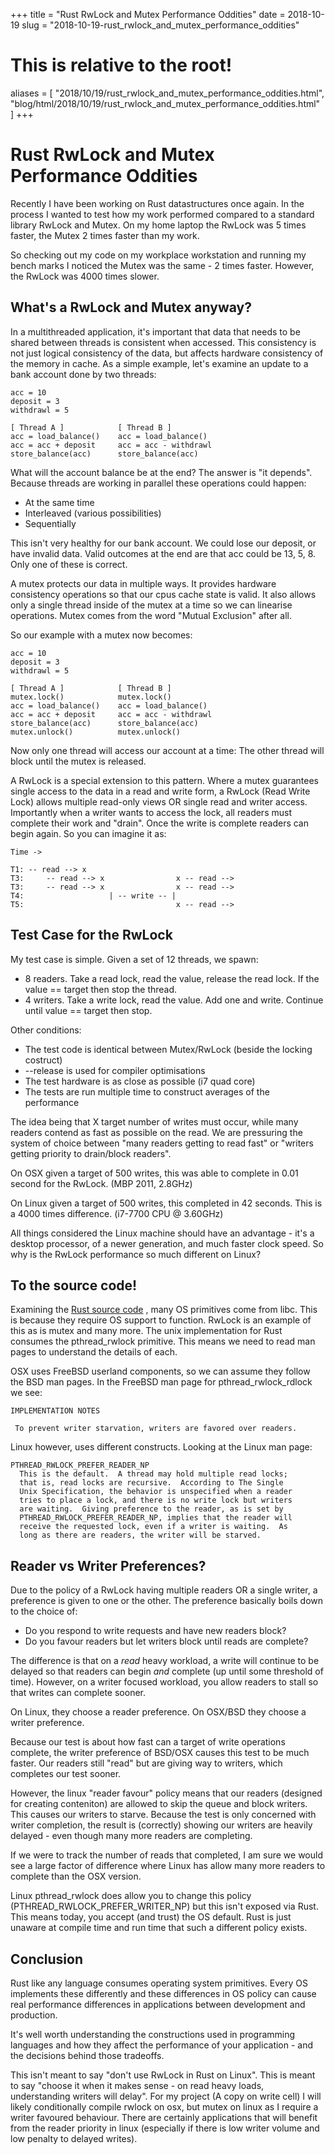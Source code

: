 +++
title = "Rust RwLock and Mutex Performance Oddities"
date = 2018-10-19
slug = "2018-10-19-rust_rwlock_and_mutex_performance_oddities"
# This is relative to the root!
aliases = [ "2018/10/19/rust_rwlock_and_mutex_performance_oddities.html", "blog/html/2018/10/19/rust_rwlock_and_mutex_performance_oddities.html" ]
+++
# Rust RwLock and Mutex Performance Oddities

Recently I have been working on Rust datastructures once again. In the
process I wanted to test how my work performed compared to a standard
library RwLock and Mutex. On my home laptop the RwLock was 5 times
faster, the Mutex 2 times faster than my work.

So checking out my code on my workplace workstation and running my bench
marks I noticed the Mutex was the same - 2 times faster. However, the
RwLock was 4000 times slower.

## What\'s a RwLock and Mutex anyway?

In a multithreaded application, it\'s important that data that needs to
be shared between threads is consistent when accessed. This consistency
is not just logical consistency of the data, but affects hardware
consistency of the memory in cache. As a simple example, let\'s examine
an update to a bank account done by two threads:

    acc = 10
    deposit = 3
    withdrawl = 5

    [ Thread A ]            [ Thread B ]
    acc = load_balance()    acc = load_balance()
    acc = acc + deposit     acc = acc - withdrawl
    store_balance(acc)      store_balance(acc)

What will the account balance be at the end? The answer is \"it
depends\". Because threads are working in parallel these operations
could happen:

-   At the same time
-   Interleaved (various possibilities)
-   Sequentially

This isn\'t very healthy for our bank account. We could lose our
deposit, or have invalid data. Valid outcomes at the end are that acc
could be 13, 5, 8. Only one of these is correct.

A mutex protects our data in multiple ways. It provides hardware
consistency operations so that our cpus cache state is valid. It also
allows only a single thread inside of the mutex at a time so we can
linearise operations. Mutex comes from the word \"Mutual Exclusion\"
after all.

So our example with a mutex now becomes:

    acc = 10
    deposit = 3
    withdrawl = 5

    [ Thread A ]            [ Thread B ]
    mutex.lock()            mutex.lock()
    acc = load_balance()    acc = load_balance()
    acc = acc + deposit     acc = acc - withdrawl
    store_balance(acc)      store_balance(acc)
    mutex.unlock()          mutex.unlock()

Now only one thread will access our account at a time: The other thread
will block until the mutex is released.

A RwLock is a special extension to this pattern. Where a mutex
guarantees single access to the data in a read and write form, a RwLock
(Read Write Lock) allows multiple read-only views OR single read and
writer access. Importantly when a writer wants to access the lock, all
readers must complete their work and \"drain\". Once the write is
complete readers can begin again. So you can imagine it as:

    Time ->

    T1: -- read --> x
    T3:     -- read --> x                x -- read -->
    T3:     -- read --> x                x -- read -->
    T4:                   | -- write -- |
    T5:                                  x -- read -->

## Test Case for the RwLock

My test case is simple. Given a set of 12 threads, we spawn:

-   8 readers. Take a read lock, read the value, release the read lock.
    If the value == target then stop the thread.
-   4 writers. Take a write lock, read the value. Add one and write.
    Continue until value == target then stop.

Other conditions:

-   The test code is identical between Mutex/RwLock (beside the locking
    costruct)
-   \--release is used for compiler optimisations
-   The test hardware is as close as possible (i7 quad core)
-   The tests are run multiple time to construct averages of the
    performance

The idea being that X target number of writes must occur, while many
readers contend as fast as possible on the read. We are pressuring the
system of choice between \"many readers getting to read fast\" or
\"writers getting priority to drain/block readers\".

On OSX given a target of 500 writes, this was able to complete in 0.01
second for the RwLock. (MBP 2011, 2.8GHz)

On Linux given a target of 500 writes, this completed in 42 seconds.
This is a 4000 times difference. (i7-7700 CPU @ 3.60GHz)

All things considered the Linux machine should have an advantage - it\'s
a desktop processor, of a newer generation, and much faster clock speed.
So why is the RwLock performance so much different on Linux?

## To the source code!

Examining the [Rust source
code](https://github.com/rust-lang/rust/blob/master/src/libstd/sys/unix/rwlock.rs)
, many OS primitives come from libc. This is because they require OS
support to function. RwLock is an example of this as is mutex and many
more. The unix implementation for Rust consumes the pthread_rwlock
primitive. This means we need to read man pages to understand the
details of each.

OSX uses FreeBSD userland components, so we can assume they follow the
BSD man pages. In the FreeBSD man page for pthread_rwlock_rdlock we see:

    IMPLEMENTATION NOTES

     To prevent writer starvation, writers are favored over readers.

Linux however, uses different constructs. Looking at the Linux man page:

    PTHREAD_RWLOCK_PREFER_READER_NP
      This is the default.  A thread may hold multiple read locks;
      that is, read locks are recursive.  According to The Single
      Unix Specification, the behavior is unspecified when a reader
      tries to place a lock, and there is no write lock but writers
      are waiting.  Giving preference to the reader, as is set by
      PTHREAD_RWLOCK_PREFER_READER_NP, implies that the reader will
      receive the requested lock, even if a writer is waiting.  As
      long as there are readers, the writer will be starved.

## Reader vs Writer Preferences?

Due to the policy of a RwLock having multiple readers OR a single
writer, a preference is given to one or the other. The preference
basically boils down to the choice of:

-   Do you respond to write requests and have new readers block?
-   Do you favour readers but let writers block until reads are
    complete?

The difference is that on a *read* heavy workload, a write will continue
to be delayed so that readers can begin *and* complete (up until some
threshold of time). However, on a writer focused workload, you allow
readers to stall so that writes can complete sooner.

On Linux, they choose a reader preference. On OSX/BSD they choose a
writer preference.

Because our test is about how fast can a target of write operations
complete, the writer preference of BSD/OSX causes this test to be much
faster. Our readers still \"read\" but are giving way to writers, which
completes our test sooner.

However, the linux \"reader favour\" policy means that our readers
(designed for creating conteniton) are allowed to skip the queue and
block writers. This causes our writers to starve. Because the test is
only concerned with writer completion, the result is (correctly) showing
our writers are heavily delayed - even though many more readers are
completing.

If we were to track the number of reads that completed, I am sure we
would see a large factor of difference where Linux has allow many more
readers to complete than the OSX version.

Linux pthread_rwlock does allow you to change this policy
(PTHREAD_RWLOCK_PREFER_WRITER_NP) but this isn\'t exposed via Rust. This
means today, you accept (and trust) the OS default. Rust is just unaware
at compile time and run time that such a different policy exists.

## Conclusion

Rust like any language consumes operating system primitives. Every OS
implements these differently and these differences in OS policy can
cause real performance differences in applications between development
and production.

It\'s well worth understanding the constructions used in programming
languages and how they affect the performance of your application - and
the decisions behind those tradeoffs.

This isn\'t meant to say \"don\'t use RwLock in Rust on Linux\". This is
meant to say \"choose it when it makes sense - on read heavy loads,
understanding writers will delay\". For my project (A copy on write
cell) I will likely conditionally compile rwlock on osx, but mutex on
linux as I require a writer favoured behaviour. There are certainly
applications that will benefit from the reader priority in linux
(especially if there is low writer volume and low penalty to delayed
writes).


